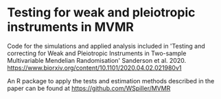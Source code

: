 # Testing for weak and pleiotropic instruments in MVMR

Code for the simulations and applied analysis included in 'Testing and correcting for Weak and Pleiotropic Instruments in Two-sample Multivariable Mendelian Randomisation' Sanderson et al. 2020. https://www.biorxiv.org/content/10.1101/2020.04.02.021980v1

An R package to apply the tests and estimation methods described in the paper can be found at https://github.com/WSpiller/MVMR 
